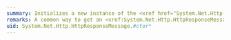 ```yaml
---
summary: Initializes a new instance of the <xref href="System.Net.Http.HttpResponseMessage"></xref> class.
remarks: A common way to get an <xref:System.Net.Http.HttpResponseMessage> is from one of the <xref:System.Net.Http.HttpClient.SendAsync%28System.Net.Http.HttpRequestMessage%29?displayProperty=fullName> methods.
uid: System.Net.Http.HttpResponseMessage.#ctor*
---
```

